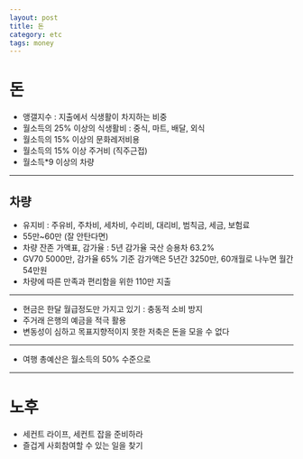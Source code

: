 ```yaml
---
layout: post
title: 돈
category: etc
tags: money
---
```


# 돈
* 앵갤지수 : 지출에서 식생활이 차지하는 비중
* 월소득의 25% 이상의 식생활비 : 중식, 마트, 배달, 외식
* 월소득의 15% 이상의 문화레저비용
* 월소득의 15% 이상 주거비 (직주근접)
* 월소득*9 이상의 차량

---

## 차량
* 유지비 : 주유비, 주차비, 세차비, 수리비, 대리비, 범칙금, 세금, 보험료
* 55만~60만 (잘 안탄다면)
* 차량 잔존 가액표, 감가율 : 5년 감가율 국산 승용차 63.2%
* GV70 5000만, 감가율 65% 기준 감가액은 5년간 3250만, 60개월로 나누면 월간 54만원
* 차량에 따른 만족과 편리함을 위한 110만 지출

---

* 현금은 한달 월급정도만 가지고 있기 : 충동적 소비 방지
* 주거래 은행의 예금을 적극 활용
* 변동성이 심하고 목표지향적이지 못한 저축은 돈을 모을 수 없다

---

* 여행 총예산은 월소득의 50% 수준으로

---

# 노후
* 세컨트 라이프, 세컨트 잡을 준비하라
* 즐겁게 사회참여할 수 있는 일을 찾기